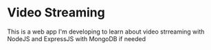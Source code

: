 # Video Streaming

This is a web app I'm developing to learn about video strreaming with NodeJS and ExpressJS with MongoDB if needed
